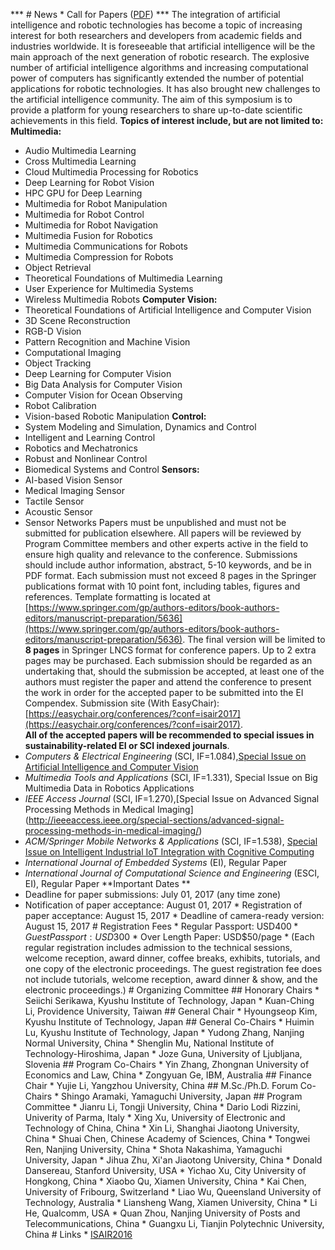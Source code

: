 *** # News * Call for Papers ([PDF](https://github.com/rikukeibin/isair2017/blob/master/ISAIR2017CFP.pdf)) *** 
The integration of artificial intelligence and robotic technologies has become a topic of increasing interest for both researchers and developers from academic fields and industries worldwide. It is foreseeable that artificial intelligence will be the main approach of the next generation of robotic research. The explosive number of artificial intelligence algorithms and increasing computational power of computers has significantly extended the number of potential applications for robotic technologies. It has also brought new challenges to the artificial intelligence community. The aim of this symposium is to provide a platform for young researchers to share up-to-date scientific achievements in this field. 
**Topics of interest include, but are not limited to:** 
**Multimedia:** 
* Audio Multimedia Learning 
* Cross Multimedia Learning 
* Cloud Multimedia Processing for Robotics 
* Deep Learning for Robot Vision 
* HPC GPU for Deep Learning 
* Multimedia for Robot Manipulation 
* Multimedia for Robot Control 
* Multimedia for Robot Navigation 
* Multimedia Fusion for Robotics 
* Multimedia Communications for Robots 
* Multimedia Compression for Robots 
* Object Retrieval 
* Theoretical Foundations of Multimedia Learning 
* User Experience for Multimedia Systems 
* Wireless Multimedia Robots 
**Computer Vision:** 
* Theoretical Foundations of Artificial Intelligence and Computer Vision 
* 3D Scene Reconstruction 
* RGB-D Vision 
* Pattern Recognition and Machine Vision 
* Computational Imaging 
* Object Tracking 
* Deep Learning for Computer Vision 
* Big Data Analysis for Computer Vision 
* Computer Vision for Ocean Observing 
* Robot Calibration 
* Vision-based Robotic Manipulation 
**Control:** 
* System Modeling and Simulation, Dynamics and Control 
* Intelligent and Learning Control 
* Robotics and Mechatronics 
* Robust and Nonlinear Control 
* Biomedical Systems and Control 
**Sensors:** 
* AI-based Vision Sensor 
* Medical Imaging Sensor 
* Tactile Sensor 
* Acoustic Sensor 
* Sensor Networks 
Papers must be unpublished and must not be submitted for publication elsewhere. All papers will be reviewed by Program Committee members and other experts active in the field to ensure high quality and relevance to the conference. Submissions should include author information, abstract, 5-10 keywords, and be in PDF format. Each submission must not exceed 8 pages in the Springer publications format with 10 point font, including tables, figures and references. Template formatting is located at [https://www.springer.com/gp/authors-editors/book-authors-editors/manuscript-preparation/5636](https://www.springer.com/gp/authors-editors/book-authors-editors/manuscript-preparation/5636). The final version will be limited to **8 pages** in Springer LNCS format for conference papers. Up to 2 extra pages may be purchased. Each submission should be regarded as an undertaking that, should the submission be accepted, at least one of the authors must register the paper and attend the conference to present the work in order for the accepted paper to be submitted into the EI Compendex. Submission site (With EasyChair): [https://easychair.org/conferences/?conf=isair2017](https://easychair.org/conferences/?conf=isair2017).  
**All of the accepted papers will be recommended to special issues in sustainability-related EI or SCI indexed journals**. 
* _Computers & Electrical Engineering_ (SCI, IF=1.084),[Special Issue on Artificial Intelligence and Computer Vision](http://www.journals.elsevier.com/computers-and-electrical-engineering/call-for-papers/special-issue-on-artificial-intelligence-and-computer-vision) 
* _Multimedia Tools and Applications_ (SCI, IF=1.331), Special Issue on Big Multimedia Data in Robotics Applications 
* _IEEE Access Journal_ (SCI, IF=1.270),[Special Issue on Advanced Signal Processing Methods in Medical Imaging] (http://ieeeaccess.ieee.org/special-sections/advanced-signal-processing-methods-in-medical-imaging/) 
* _ACM/Springer Mobile Networks & Applications_ (SCI, IF=1.538), [Special Issue on Intelligent Industrial IoT Integration with Cognitive Computing](http://www.springer.com/engineering/signals/journal/11036) 
* _International Journal of Embedded Systems_ (EI), Regular Paper 
* _International Journal of Computational Science and Engineering_ (ESCI, EI), Regular Paper 
**Important Dates **
* Deadline for paper submissions: July 01, 2017 (any time zone) 
* Notification of paper acceptance: August 01, 2017 * Registration of paper acceptance: August 15, 2017 * Deadline of camera-ready version: August 15, 2017 # Registration Fees * Regular Passport: USD$400 * Guest Passport: USD$300 * Over Length Paper: USD$50/page * (Each regular registration includes admission to the technical sessions, welcome reception, award dinner, coffee breaks, exhibits, tutorials, and one copy of the electronic proceedings. The guest registration fee does not include tutorials, welcome reception, award dinner & show, and the electronic proceedings.) # Organizing Committee ## Honorary Chairs * Seiichi Serikawa, Kyushu Institute of Technology, Japan * Kuan-Ching Li, Providence University, Taiwan ## General Chair * Hyoungseop Kim, Kyushu Institute of Technology, Japan ## General Co-Chairs * Huimin Lu, Kyushu Institute of Technology, Japan * Yudong Zhang, Nanjing Normal University, China * Shenglin Mu, National Institute of Technology-Hiroshima, Japan * Joze Guna, University of Ljubljana, Slovenia ## Program Co-Chairs * Yin Zhang, Zhongnan University of Economics and Law, China * Zongyuan Ge, IBM, Australia ## Finance Chair * Yujie Li, Yangzhou University, China ## M.Sc./Ph.D. Forum Co-Chairs * Shingo Aramaki, Yamaguchi University, Japan ## Program Committee * Jianru Li, Tongji University, China * Dario Lodi Rizzini, Univerity of Parma, Italy * Xing Xu, University of Electronic and Technology of China, China * Xin Li, Shanghai Jiaotong University, China * Shuai Chen, Chinese Academy of Sciences, China * Tongwei Ren, Nanjing University, China * Shota Nakashima, Yamaguchi University, Japan * Jihua Zhu, Xi'an Jiaotong University, China * Donald Dansereau, Stanford University, USA * Yichao Xu, City University of Hongkong, China * Xiaobo Qu, Xiamen University, China * Kai Chen, University of Fribourg, Switzerland * Liao Wu, Queensland University of Technology, Australia * Liansheng Wang, Xiamen University, China * Li He, Qualcomm, USA * Quan Zhou, Nanjing University of Posts and Telecommunications, China * Guangxu Li, Tianjin Polytechnic University, China # Links * [ISAIR2016](https://rikukeibin.github.io/air2016/) 
